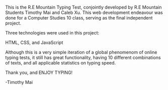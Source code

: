 This is the R.E Mountain Typing Test, conjointly developed by R.E Mountain Students Timothy Mai and Caleb Xu. This web development endeavour was done for a Computer Studies 10 class, serving as the final independent project. 


Three technologies were used in this project:

HTML, CSS, and JavaScript

Although this is a very simple iteration of a global phenomenom of online typing tests, it still has great functionality, having 10 different combinations of texts, and all applicable statistics on typing speed. 



Thank you, and ENJOY TYPING!


-Timothy Mai 
